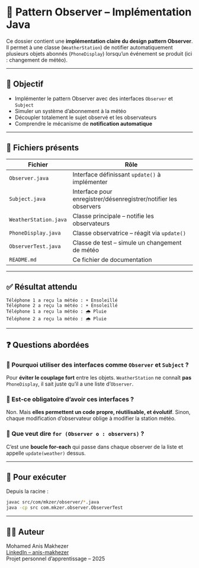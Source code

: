 # 🧩 Pattern Observer – Implémentation Java

Ce dossier contient une **implémentation claire du design pattern Observer**. Il permet à une classe (`WeatherStation`) de notifier automatiquement plusieurs objets abonnés (`PhoneDisplay`) lorsqu’un événement se produit (ici : changement de météo).

---

## 🧠 Objectif

- Implémenter le pattern Observer avec des interfaces `Observer` et `Subject`
- Simuler un système d’abonnement à la météo
- Découpler totalement le sujet observé et les observateurs
- Comprendre le mécanisme de **notification automatique**

---

## 📄 Fichiers présents

| Fichier               | Rôle                                                             |
|-----------------------|------------------------------------------------------------------|
| `Observer.java`       | Interface définissant `update()` à implémenter                  |
| `Subject.java`        | Interface pour enregistrer/désenregistrer/notifier les observers |
| `WeatherStation.java` | Classe principale – notifie les observateurs                    |
| `PhoneDisplay.java`   | Classe observatrice – réagit via `update()`                     |
| `ObserverTest.java`   | Classe de test – simule un changement de météo                  |
| `README.md`           | Ce fichier de documentation                                      |

---

## ✅ Résultat attendu

```
Téléphone 1 a reçu la météo : ☀️ Ensoleillé
Téléphone 2 a reçu la météo : ☀️ Ensoleillé
Téléphone 1 a reçu la météo : 🌧️ Pluie
Téléphone 2 a reçu la météo : 🌧️ Pluie
```

---

## ❓ Questions abordées

### 🔹 Pourquoi utiliser des interfaces comme `Observer` et `Subject` ?
Pour **éviter le couplage fort** entre les objets. `WeatherStation` ne connaît **pas** `PhoneDisplay`, il sait juste qu’il a une liste d’`Observer`.

### 🔹 Est-ce obligatoire d’avoir ces interfaces ?
Non. Mais **elles permettent un code propre, réutilisable, et évolutif**. Sinon, chaque modification d’observateur oblige à modifier la station météo.

### 🔹 Que veut dire `for (Observer o : observers)` ?
C’est une **boucle for-each** qui passe dans chaque observer de la liste et appelle `update(weather)` dessus.

---

## 🚀 Pour exécuter

Depuis la racine :

```bash
javac src/com/mkzer/observer/*.java
java -cp src com.mkzer.observer.ObserverTest
```

---

## 👨‍💻 Auteur

Mohamed Anis Makhezer  
[LinkedIn – anis-makhezer](https://www.linkedin.com/in/anis-makhezer-046649309/)  
Projet personnel d’apprentissage – 2025
